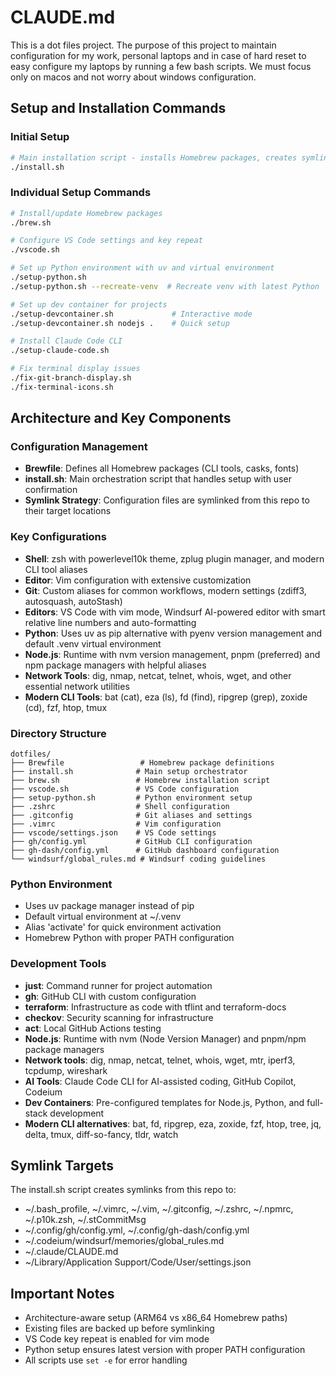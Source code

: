 # CLAUDE.md

This is a dot files project. The purpose of this project to maintain configuration for my work, personal laptops and in case of hard reset to easy configure my laptops by running a few bash scripts. We must focus only on macos and not worry about windows configuration.

## Setup and Installation Commands

### Initial Setup
```bash
# Main installation script - installs Homebrew packages, creates symlinks, and configures VS Code
./install.sh
```

### Individual Setup Commands
```bash
# Install/update Homebrew packages
./brew.sh

# Configure VS Code settings and key repeat
./vscode.sh

# Set up Python environment with uv and virtual environment
./setup-python.sh
./setup-python.sh --recreate-venv  # Recreate venv with latest Python

# Set up dev container for projects
./setup-devcontainer.sh             # Interactive mode
./setup-devcontainer.sh nodejs .    # Quick setup

# Install Claude Code CLI
./setup-claude-code.sh

# Fix terminal display issues
./fix-git-branch-display.sh
./fix-terminal-icons.sh
```

## Architecture and Key Components

### Configuration Management
- **Brewfile**: Defines all Homebrew packages (CLI tools, casks, fonts)
- **install.sh**: Main orchestration script that handles setup with user confirmation
- **Symlink Strategy**: Configuration files are symlinked from this repo to their target locations

### Key Configurations
- **Shell**: zsh with powerlevel10k theme, zplug plugin manager, and modern CLI tool aliases
- **Editor**: Vim configuration with extensive customization
- **Git**: Custom aliases for common workflows, modern settings (zdiff3, autosquash, autoStash)
- **Editors**: VS Code with vim mode, Windsurf AI-powered editor with smart relative line numbers and auto-formatting
- **Python**: Uses uv as pip alternative with pyenv version management and default .venv virtual environment
- **Node.js**: Runtime with nvm version management, pnpm (preferred) and npm package managers with helpful aliases
- **Network Tools**: dig, nmap, netcat, telnet, whois, wget, and other essential network utilities
- **Modern CLI Tools**: bat (cat), eza (ls), fd (find), ripgrep (grep), zoxide (cd), fzf, htop, tmux

### Directory Structure
```
dotfiles/
├── Brewfile                 # Homebrew package definitions
├── install.sh              # Main setup orchestrator
├── brew.sh                 # Homebrew installation script
├── vscode.sh               # VS Code configuration
├── setup-python.sh         # Python environment setup
├── .zshrc                  # Shell configuration
├── .gitconfig              # Git aliases and settings
├── .vimrc                  # Vim configuration
├── vscode/settings.json    # VS Code settings
├── gh/config.yml           # GitHub CLI configuration
├── gh-dash/config.yml      # GitHub dashboard configuration
└── windsurf/global_rules.md # Windsurf coding guidelines
```

### Python Environment
- Uses uv package manager instead of pip
- Default virtual environment at ~/.venv
- Alias 'activate' for quick environment activation
- Homebrew Python with proper PATH configuration

### Development Tools
- **just**: Command runner for project automation
- **gh**: GitHub CLI with custom configuration
- **terraform**: Infrastructure as code with tflint and terraform-docs
- **checkov**: Security scanning for infrastructure
- **act**: Local GitHub Actions testing
- **Node.js**: Runtime with nvm (Node Version Manager) and pnpm/npm package managers
- **Network tools**: dig, nmap, netcat, telnet, whois, wget, mtr, iperf3, tcpdump, wireshark
- **AI Tools**: Claude Code CLI for AI-assisted coding, GitHub Copilot, Codeium
- **Dev Containers**: Pre-configured templates for Node.js, Python, and full-stack development
- **Modern CLI alternatives**: bat, fd, ripgrep, eza, zoxide, fzf, htop, tree, jq, delta, tmux, diff-so-fancy, tldr, watch

## Symlink Targets
The install.sh script creates symlinks from this repo to:
- ~/.bash_profile, ~/.vimrc, ~/.vim, ~/.gitconfig, ~/.zshrc, ~/.npmrc, ~/.p10k.zsh, ~/.stCommitMsg
- ~/.config/gh/config.yml, ~/.config/gh-dash/config.yml
- ~/.codeium/windsurf/memories/global_rules.md
- ~/.claude/CLAUDE.md
- ~/Library/Application Support/Code/User/settings.json

## Important Notes
- Architecture-aware setup (ARM64 vs x86_64 Homebrew paths)
- Existing files are backed up before symlinking
- VS Code key repeat is enabled for vim mode
- Python setup ensures latest version with proper PATH configuration
- All scripts use `set -e` for error handling